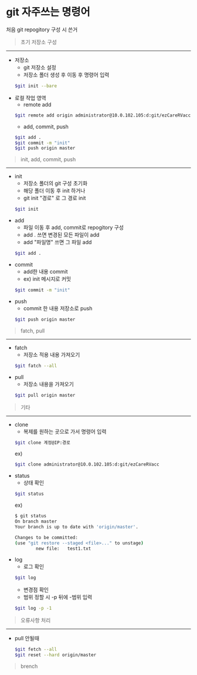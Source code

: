 git 자주쓰는 명령어
===
처음 git repogitory 구성 시 쓴거
>초기 저장소 구성
---
- 저장소
    - git 저장소 설정
    - 저장소 폴더 생성 후 이동 후 명령어 입력
    ```bash
    $git init --bare
    ```
- 로컬 작업 영역
    - remote add
    ```bash
    $git remote add origin administrator@10.0.102.105:d:git/ezCareRVacc.git
    ```
    - add, commit, push
    ```bash
    $git add .
    $git commit -m "init"
    $git push origin master
    ```
>init, add, commit, push
---
- init
    - 저장소 폴더의 git 구성 초기화
    - 해당 폴더 이동 후 init 하거나
    - git init "경로" 로 그 경로 init
    ```bash
    $git init
    ```
- add
    - 파일 이동 후 add, commit로 repogitory 구성
    - add . 쓰면 변경된 모든 파일이 add
    - add "파일명" 쓰면 그 파일 add
    ```bash
    $git add .
    ```
- commit
    - add한 내용 commit
    - ex) init 메시지로 커밋
    ```bash
    $git commit -m "init"
    ```
- push
    - commit 한 내용 저장소로 push
    ```bash
    $git push origin master
    ```
>fatch, pull
---
- fatch
    - 저장소 적용 내용 가져오기
    ```bash
    $git fatch --all
    ```
- pull
    - 저장소 내용을 가져오기
    ```bash
    $git pull origin master
    ```
>기타
---
- clone
    - 복제를 원하는 곳으로 가서 명령어 입력
    ```bash
    $git clone 계정@IP:경로
    ```
    ex)
    ```bash
    $git clone administrator@10.0.102.105:d:git/ezCareRVacc
    ```
- status
    - 상태 확인
    ```bash
    $git status
    ```
    ex)
    ```bash
    $ git status
    On branch master
    Your branch is up to date with 'origin/master'.

    Changes to be committed:
    (use "git restore --staged <file>..." to unstage)
            new file:   test1.txt
    ```
- log
    - 로그 확인
    ```bash
    $git log
    ```
    - 변경점 확인
    - 범위 정할 시 -p 뒤에 -범위 입력
    ```bash
    $git log -p -1
    ```
>오류사항 처리
---
- pull 안될때
    ```bash
    $git fetch --all
    $git reset --hard origin/master
    ```

>brench
